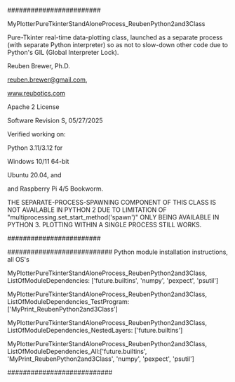 ########################  

MyPlotterPureTkinterStandAloneProcess_ReubenPython2and3Class

Pure-Tkinter real-time data-plotting class, launched as a separate process (with separate Python interpreter) so as not
to slow-down other code due to Python's GIL (Global Interpreter Lock).

Reuben Brewer, Ph.D.

reuben.brewer@gmail.com,

www.reubotics.com

Apache 2 License

Software Revision S, 05/27/2025

Verified working on:

Python 3.11/3.12 for

Windows 10/11 64-bit

Ubuntu 20.04, and

and Raspberry Pi 4/5 Bookworm.

THE SEPARATE-PROCESS-SPAWNING COMPONENT OF THIS CLASS IS NOT 
AVAILABLE IN PYTHON 2 DUE TO LIMITATION OF "multiprocessing.set_start_method('spawn')" 
ONLY BEING AVAILABLE IN PYTHON 3. PLOTTING WITHIN A SINGLE PROCESS STILL WORKS.

########################  

########################### Python module installation instructions, all OS's

MyPlotterPureTkinterStandAloneProcess_ReubenPython2and3Class, ListOfModuleDependencies: ['future.builtins', 'numpy', 'pexpect', 'psutil']

MyPlotterPureTkinterStandAloneProcess_ReubenPython2and3Class, ListOfModuleDependencies_TestProgram: ['MyPrint_ReubenPython2and3Class']

MyPlotterPureTkinterStandAloneProcess_ReubenPython2and3Class, ListOfModuleDependencies_NestedLayers: ['future.builtins']

MyPlotterPureTkinterStandAloneProcess_ReubenPython2and3Class, ListOfModuleDependencies_All:['future.builtins', 'MyPrint_ReubenPython2and3Class', 'numpy', 'pexpect', 'psutil']

###########################
